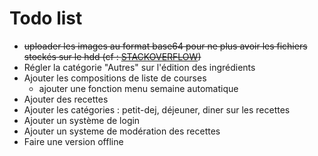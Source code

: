 # Todo list
* ~~uploader les images au format base64 pour ne plus avoir les fichiers stockés sur le hdd (cf : [STACKOVERFLOW](https://stackoverflow.com/questions/50450953/python-3-image-base64-without-saving-into-html-img-tag))~~
* Régler la catégorie "Autres" sur l'édition des ingrédients
* Ajouter les compositions de liste de courses
    * ajouter une fonction menu semaine automatique
* Ajouter des recettes
* Ajouter les catégories : petit-dej, déjeuner, diner sur les recettes
* Ajouter un système de login
* Ajouter un systeme de modération des recettes
* Faire une version offline